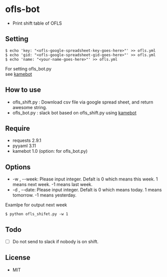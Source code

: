 # ofls-bot
- Print shift table of OFLS

## Setting
    
```
$ echo 'key: "<ofls-google-spreadsheet-key-goes-here>"' >> ofls.yml
$ echo 'gid: "<ofls-google-spreadsheet-gid-goes-here>"' >> ofls.yml
$ echo 'name: "<your-name-goes-here>"' >> ofls.yml
```

For setting ofls_bot.py  
see [kamebot](https://github.com/masaponto/kamebot)  

## How to use
- ofls_shift.py : Download csv file via google spread sheet, and return awesome string.
- ofls_bot.py : slack bot based on ofls_shift.py using [kamebot](https://github.com/masaponto/kamebot)

## Require
- requests 2.9.1
- pyyaml 3.11
- kamebot 1.0 (option: for ofls_bot.py)

## Options
- \-w , \--week: Please input integer. Defalt is 0 which means this week. 1 means next week. -1 means last week.
- \-d , \--date: Please input integer. Defalt is 0 which means today. 1 means tomorrow. -1 means yesterday.


Examlpe for output next week  
```
$ python ofls_shifet.py -w 1
```

## Todo
- [ ] Do not send to slack if nobody is on shift.

## License
- MIT

